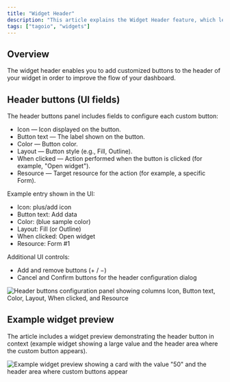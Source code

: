 ```yaml
---
title: "Widget Header"
description: "This article explains the Widget Header feature, which lets you add customized buttons to a widget's header to improve dashboard workflow. It shows the header buttons UI layout and an example of a widget using header buttons."
tags: ["tagoio", "widgets"]
---
```


## Overview

The widget header enables you to add customized buttons to the header of your widget in order to improve the flow of your dashboard.

## Header buttons (UI fields)

The header buttons panel includes fields to configure each custom button:

- Icon — Icon displayed on the button.
- Button text — The label shown on the button.
- Color — Button color.
- Layout — Button style (e.g., Fill, Outline).
- When clicked — Action performed when the button is clicked (for example, "Open widget").
- Resource — Target resource for the action (for example, a specific Form).

Example entry shown in the UI:
- Icon: plus/add icon
- Button text: Add data
- Color: (blue sample color)
- Layout: Fill (or Outline)
- When clicked: Open widget
- Resource: Form #1

Additional UI controls:
- Add and remove buttons (+ / −)
- Cancel and Confirm buttons for the header configuration dialog

![Header buttons configuration panel showing columns Icon, Button text, Color, Layout, When clicked, and Resource](/docs_imagem/tagoio/widget-header-2.png)

## Example widget preview

The article includes a widget preview demonstrating the header button in context (example widget showing a large value and the header area where the custom button appears).

![Example widget preview showing a card with the value "50" and the header area where custom buttons appear](/docs_imagem/tagoio/widget-header-2.png)